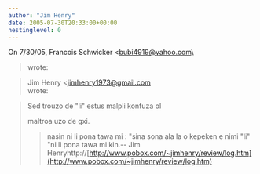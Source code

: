```yaml
---
author: "Jim Henry"
date: 2005-07-30T20:33:00+00:00
nestinglevel: 0
---
```

On 7/30/05, Francois Schwicker <[bubi4919@yahoo.com](mailto://bubi4919@yahoo.com)\
> wrote:

> Jim Henry <[jimhenry1973@gmail.com](mailto://jimhenry1973@gmail.com)\
> wrote:

> 
>Sed trouzo de "li" estus malpli konfuza ol
> 
>maltroa uzo de gxi.
>> nasin ni li pona tawa mi :
>> "sina sona ala la o kepeken e nimi "li" "ni li pona tawa mi kin.--
Jim Henryhttp://[http://www.pobox.com/~jimhenry/review/log.htm](http://www.pobox.com/~jimhenry/review/log.htm)